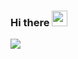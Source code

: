 ### Hi there <img src="https://media.giphy.com/media/hvRJCLFzcasrR4ia7z/giphy.gif" width="25px">
<!--
**sManohar201/sManohar201** is a ✨ _special_ ✨ repository because its `README.md` (this file) appears on your GitHub profile.

Here are some ideas to get you started:

- 🔭 I’m currently working on ...
- 🌱 I’m currently learning ...
- 👯 I’m looking to collaborate on ...
- 🤔 I’m looking for help with ...
- 💬 Ask me about ...
- 📫 How to reach me: ...
- 😄 Pronouns: ...
- ⚡ Fun fact: ...
-->


![](https://github-readme-stats.vercel.app/api?username=sManohar201&show_icons=true&count_private=true&theme=radical)
